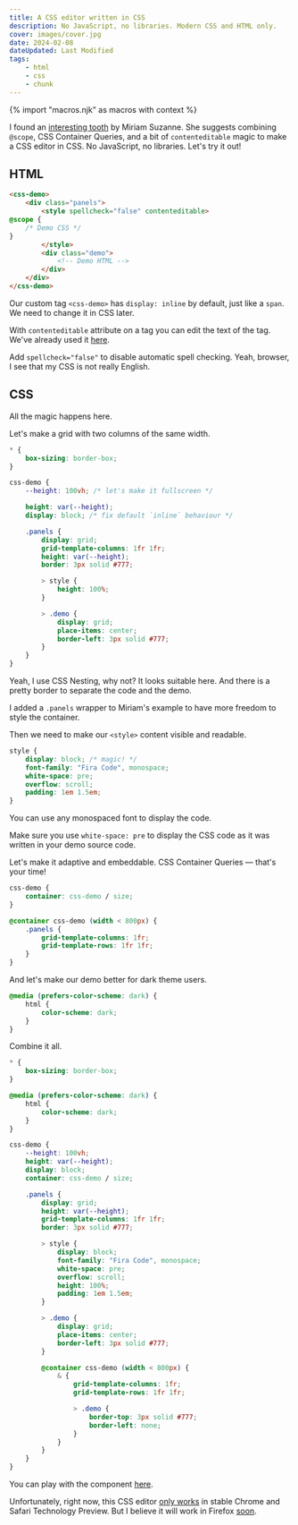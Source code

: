 ```yaml
---
title: A CSS editor written in CSS
description: No JavaScript, no libraries. Modern CSS and HTML only.
cover: images/cover.jpg
date: 2024-02-08
dateUpdated: Last Modified
tags:
    - html
    - css
    - chunk
---
```


{% import "macros.njk" as macros with context %}

I found an [interesting tooth](https://front-end.social/@mia/111889170998301977) by Miriam Suzanne. She suggests combining `@scope`, CSS Container Queries, and a bit of `contenteditable` magic to make a CSS editor in CSS. No JavaScript, no libraries. Let's try it out!

## HTML

```html
<css-demo>
    <div class="panels">
        <style spellcheck="false" contenteditable>
@scope {
    /* Demo CSS */
}
        </style>
        <div class="demo">
            <!-- Demo HTML -->
        </div>
    </div>
</css-demo>
```

Our custom tag `<css-demo>` has `display: inline` by default, just like a `span`. We need to change it in CSS later.

With `contenteditable` attribute on a tag you can edit the text of the tag. We've already used it [here](/chunks/design-mode/).

Add `spellcheck="false"` to disable automatic spell checking. Yeah, browser, I see that my CSS is not really English.

## CSS

All the magic happens here.

Let's make a grid with two columns of the same width.

```css
* {
    box-sizing: border-box;
}

css-demo {
    --height: 100vh; /* let's make it fullscreen */

    height: var(--height);
    display: block; /* fix default `inline` behaviour */

    .panels {
        display: grid;
        grid-template-columns: 1fr 1fr;
        height: var(--height);
        border: 3px solid #777;

        > style {
            height: 100%;
        }

        > .demo {
            display: grid;
            place-items: center;
            border-left: 3px solid #777;
        }
    }
}
```

Yeah, I use CSS Nesting, why not? It looks suitable here. And there is a pretty border to separate the code and the demo.

I added a `.panels` wrapper to Miriam's example to have more freedom to style the container.

Then we need to make our `<style>` content visible and readable.

```css
style {
    display: block; /* magic! */
    font-family: "Fira Code", monospace;
    white-space: pre;
    overflow: scroll;
    padding: 1em 1.5em;
}
```

You can use any monospaced font to display the code.

Make sure you use `white-space: pre` to display the CSS code as it was written in your demo source code.

Let's make it adaptive and embeddable. CSS Container Queries — that's your time!

```css
css-demo {
    container: css-demo / size;
}

@container css-demo (width < 800px) {
    .panels {
        grid-template-columns: 1fr;
        grid-template-rows: 1fr 1fr;
    }
}
```

And let's make our demo better for dark theme users.

```css
@media (prefers-color-scheme: dark) {
    html {
        color-scheme: dark;
    }
}
```

Combine it all.

```css
* {
    box-sizing: border-box;
}

@media (prefers-color-scheme: dark) {
    html {
        color-scheme: dark;
    }
}

css-demo {
    --height: 100vh;
    height: var(--height);
    display: block;
    container: css-demo / size;

    .panels {
        display: grid;
        height: var(--height);
        grid-template-columns: 1fr 1fr;
        border: 3px solid #777;

        > style {
            display: block;
            font-family: "Fira Code", monospace;
            white-space: pre;
            overflow: scroll;
            height: 100%;
            padding: 1em 1.5em;
        }

        > .demo {
            display: grid;
            place-items: center;
            border-left: 3px solid #777;
        }

        @container css-demo (width < 800px) {
            & {
                grid-template-columns: 1fr;
                grid-template-rows: 1fr 1fr;

                > .demo {
                    border-top: 3px solid #777;
                    border-left: none;
                }
            }
        }
    }
}
```
</details>

You can play with the component [here](https://codepen.io/dark_mefody/full/PoLdPoY).

Unfortunately, right now, this CSS editor [only works](https://caniuse.com/css-cascade-scope) in stable Chrome and Safari Technology Preview. But I believe it will work in Firefox [soon](https://bugzilla.mozilla.org/show_bug.cgi?id=%40scope).
